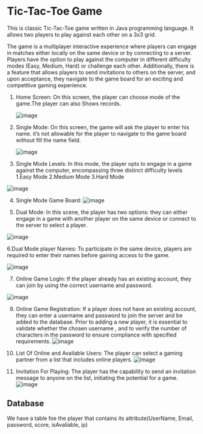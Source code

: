 # Tic-Tac-Toe Game
This is classic Tic-Tac-Toe game written in Java programming language. It allows two players to play against each other on a 3x3 grid.

The game is a multiplayer interactive experience where players can engage in matches either locally on the same device or by connecting to a server. Players have the option to play against the computer in different difficulty modes (Easy, Medium, Hard) or challenge each other. Additionally, there is a feature that allows players to send invitations to others on the server, and upon acceptance, they navigate to the game board for an exciting and competitive gaming experience.

1. Home Screen:
   On this screen, the player can choose mode of the game.The player can also Shows records.
   
   ![image](https://github.com/Naremann/TicTacToeGame/assets/61487676/982ecb45-8f16-438b-96b4-dba4122af756)


2. Single Mode:
   On this screen, the game will ask the player to enter his name. it’s not allowable for the player to navigate to the game board without fill the name field.
   
   ![image](https://github.com/Naremann/TicTacToeGame/assets/61487676/c5354875-3708-4886-bb3c-76e97301c891)


3. Single Mode Levels:
  In this mode, the player opts to engage in a game against the computer, encompassing three distinct difficulty levels
  1.Easy Mode
  2.Medium Mode
  3.Hard Mode
   
![image](https://github.com/Naremann/TicTacToeGame/assets/61487676/7c68a02f-3ab7-4ffc-aaba-04e746577d50)


4. Single Mode Game Board:
   ![image](https://github.com/Naremann/TicTacToeGame/assets/61487676/a67643d6-b17a-4dec-9bc5-9adc8f1ea7f3)


5. Dual Mode:
   In this scene, the player has two options: they can either engage in a game with another player on the same device or connect to the server to select a player.
   
  ![image](https://github.com/Naremann/TicTacToeGame/assets/61487676/a07003c0-9160-4787-aa31-7aea9a648752)

   
6.Dual Mode player Names:
 To participate in the same device, players are required to enter their names before gaining access to the game.
 
  ![image](https://github.com/Naremann/TicTacToeGame/assets/61487676/85aa60cb-8fb2-4003-b3f8-af56ae25f604)

  
7. Online Game LogIn:
  If the player already has an existing account, they can join by using the correct username and password.

  ![image](https://github.com/Naremann/TicTacToeGame/assets/61487676/23061129-28d1-4e38-8dbb-fefdc842ab3e)

9. Online Game Registration:
   If a player does not have an existing account, they can enter a username and password to join the server and be added to the database. Prior to adding a new player, it is essential to validate whether the chosen username , and to verify the number of characters in the password to ensure compliance with specified requirements.
   ![image](https://github.com/Naremann/TicTacToeGame/assets/61487676/5f0f520b-d5e0-4125-b823-1c406423c919)

10. List Of Online and Available Users:
    The player can select a gaming partner from a list that includes online players.
    ![image](https://github.com/Naremann/TicTacToeGame/assets/61487676/d078a63d-5dd7-4430-b344-968e4eeea945)

11. Invitation For Playing:
    The player has the capability to send an invitation message to anyone on the list, initiating the potential for a game.
    ![image](https://github.com/Naremann/TicTacToeGame/assets/61487676/fc52d354-da9d-4fe5-9346-7ae3c5aa289e)


## Database
We have a table foe the player that contains its attribute(UserName, Email, password, score, isAvaliable, ip)
